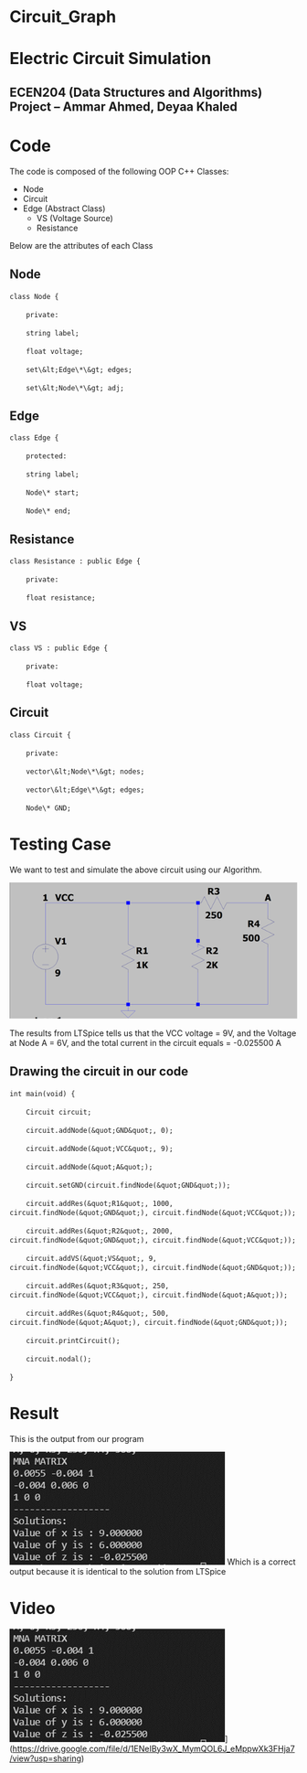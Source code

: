 # Circuit_Graph
# Electric Circuit Simulation

## ECEN204 (Data Structures and Algorithms) Project – Ammar Ahmed, Deyaa Khaled
# Code

The code is composed of the following OOP C++ Classes:

- Node
- Circuit
- Edge (Abstract Class)
  - VS (Voltage Source)
  - Resistance

Below are the attributes of each Class

## Node
```
class Node {

    private:

    string label;

    float voltage;

    set\&lt;Edge\*\&gt; edges;

    set\&lt;Node\*\&gt; adj;
```
## Edge
```
class Edge {

    protected:

    string label;

    Node\* start;

    Node\* end;
```
## Resistance
```
class Resistance : public Edge {

    private:

    float resistance;
```
## VS
```
class VS : public Edge {

    private:

    float voltage;
```
## Circuit
```
class Circuit {

    private:

    vector\&lt;Node\*\&gt; nodes;

    vector\&lt;Edge\*\&gt; edges;

    Node\* GND;
```
# Testing Case

We want to test and simulate the above circuit using our Algorithm.

![Circuit](https://github.com/ammarahmed19/Circuit_Graph/blob/main/gallery/img1.png)

The results from LTSpice tells us that the VCC voltage = 9V, and the Voltage at Node A = 6V, and the total current in the circuit equals = -0.025500 A

## Drawing the circuit in our code
```
int main(void) {

    Circuit circuit;

    circuit.addNode(&quot;GND&quot;, 0);

    circuit.addNode(&quot;VCC&quot;, 9);

    circuit.addNode(&quot;A&quot;);

    circuit.setGND(circuit.findNode(&quot;GND&quot;));

    circuit.addRes(&quot;R1&quot;, 1000, circuit.findNode(&quot;GND&quot;), circuit.findNode(&quot;VCC&quot;));

    circuit.addRes(&quot;R2&quot;, 2000, circuit.findNode(&quot;GND&quot;), circuit.findNode(&quot;VCC&quot;));

    circuit.addVS(&quot;VS&quot;, 9, circuit.findNode(&quot;VCC&quot;), circuit.findNode(&quot;GND&quot;));

    circuit.addRes(&quot;R3&quot;, 250, circuit.findNode(&quot;VCC&quot;), circuit.findNode(&quot;A&quot;));

    circuit.addRes(&quot;R4&quot;, 500, circuit.findNode(&quot;A&quot;), circuit.findNode(&quot;GND&quot;));

    circuit.printCircuit();

    circuit.nodal();

}
```
# Result

This is the output from our program

![Result](https://github.com/ammarahmed19/Circuit_Graph/blob/main/gallery/img2.png)
Which is a correct output because it is identical to the solution from LTSpice

# Video

![Watch the video](https://github.com/ammarahmed19/Circuit_Graph/blob/main/gallery/img2.png)](https://drive.google.com/file/d/1ENeIBy3wX_MymQOL6J_eMppwXk3FHja7/view?usp=sharing)